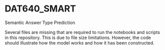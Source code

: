 # DAT640_SMART
Semantic Answer Type Prediction

Several files are missing that are required to run the notebooks and scripts in this repository. This is due to file size limitations. However, the code should illustrate how the model works and how it has been constructed.
